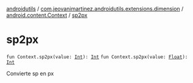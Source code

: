 [androidutils](../../index.md) / [com.jeovanimartinez.androidutils.extensions.dimension](../index.md) / [android.content.Context](index.md) / [sp2px](./sp2px.md)

# sp2px

`fun Context.sp2px(value: `[`Int`](https://kotlinlang.org/api/latest/jvm/stdlib/kotlin/-int/index.html)`): `[`Int`](https://kotlinlang.org/api/latest/jvm/stdlib/kotlin/-int/index.html)
`fun Context.sp2px(value: `[`Float`](https://kotlinlang.org/api/latest/jvm/stdlib/kotlin/-float/index.html)`): `[`Int`](https://kotlinlang.org/api/latest/jvm/stdlib/kotlin/-int/index.html)

Convierte sp en px

